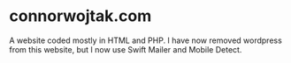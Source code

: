# connorwojtak.com
A website coded mostly in HTML and PHP.
I have now removed wordpress from this website, but I now use Swift Mailer and Mobile Detect.
